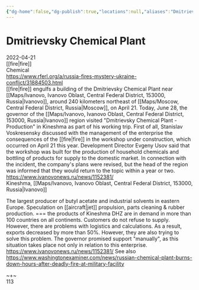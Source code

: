 ```yaml
---
{"dg-home":false,"dg-publish":true,"locations":null,"aliases":"Dmitrievsky","location":null,"title":"Dmitrievsky Chemical Plant","tag":null,"date":null,"permalink":"/dmitrievsky-chemical-plant/","dgHomeLink":true,"dgPassFrontmatter":true}
---
```



# Dmitrievsky Chemical Plant

2022-04-21  
[[fire|fire]]  
Chemical  
https://www.rferl.org/a/russia-fires-mystery-ukraine-conflict/31884503.html  
[[fire|fire]] engulfs a building of the Dmitrievsky Chemical Plant near [[Maps/Ivanovo, Ivanovo Oblast, Central Federal District, 153000, Russia|Ivanovo]], around 240 kilometers northeast of [[Maps/Moscow, Central Federal District, Russia|Moscow]], on April 21. Today, June 28, the governor of the [[Maps/Ivanovo, Ivanovo Oblast, Central Federal District, 153000, Russia|Ivanovo]] region visited "Dmitrievsky Chemical Plant - Production" in Kineshma as part of his working trip. First of all, Stanislav Voskresensky discussed with the management of the enterprise the consequences of the [[fire|fire]] in the workshop under construction, which occurred on April 21 this year. Development Director Evgeny Usov said that the workshop was built for the production of household chemicals and bottling of products for supply to the domestic market. In connection with the incident, the company's plans were revised, but the head of the region was informed that they would return to the topic within a year or two. https://www.ivanovonews.ru/news/1152381/  
Kineshma, [[Maps/Ivanovo, Ivanovo Oblast, Central Federal District, 153000, Russia|Ivanovo]]

The largest producer of butyl acetate and industrial solvents in eastern Europe. Speculation on [[aircraft|jet]] propulsion, parts cleaning & rubber production. === the products of Kineshma DHZ are in demand in more than 100 countries on all continents. Customers do not refuse to supply. However, there are problems with logistics and calculations. As a result, exports decreased by more than 50%. However, they are also trying to solve this problem. The governor promised support "manually", as this situation takes place not only in relation to this enterprise. https://www.ivanovonews.ru/news/1152381/ See also https://www.washingtonexaminer.com/news/russian-chemical-plant-burns-down-hours-after-deadly-fire-at-military-facility

~+~  
113

